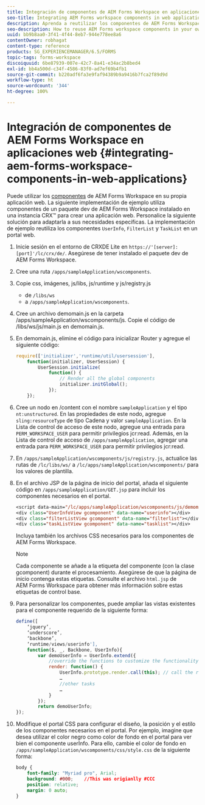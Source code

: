 ```yaml
---
title: Integración de componentes de AEM Forms Workspace en aplicaciones web
seo-title: Integrating AEM Forms workspace components in web applications
description: Aprenda a reutilizar los componentes de AEM Forms Workspace en sus propias aplicaciones web para aprovechar la funcionalidad y proporcionar una integración más estrecha.
seo-description: How to reuse AEM Forms workspace components in your own webapps to leverage functionality and provide tight integration.
uuid: bb9b8aa0-3f41-4f44-8eb7-944e778ee8a6
contentOwner: robhagat
content-type: reference
products: SG_EXPERIENCEMANAGER/6.5/FORMS
topic-tags: forms-workspace
discoiquuid: 6be87939-007e-42c7-8a41-e34ac2b8bed4
exl-id: bb4a500d-c34f-4586-83f0-ad7ef69b4fb1
source-git-commit: b220adf6fa3e9faf94389b9a9416b7fca2f89d9d
workflow-type: ht
source-wordcount: '344'
ht-degree: 100%

---
```


# Integración de componentes de AEM Forms Workspace en aplicaciones web {#integrating-aem-forms-workspace-components-in-web-applications}

Puede utilizar los [componentes](/help/forms/using/description-reusable-components.md) de AEM Forms Workspace en su propia aplicación web. La siguiente implementación de ejemplo utiliza componentes de un paquete dev de AEM Forms Workspace instalado en una instancia CRX™ para crear una aplicación web. Personalice la siguiente solución para adaptarla a sus necesidades específicas. La implementación de ejemplo reutiliza los componentes `UserInfo`, `FilterList` y `TaskList` en un portal web.

1. Inicie sesión en el entorno de CRXDE Lite en `https://'[server]:[port]'/lc/crx/de/`. Asegúrese de tener instalado el paquete dev de AEM Forms Workspace.
1. Cree una ruta `/apps/sampleApplication/wscomponents`.
1. Copie css, imágenes, js/libs, js/runtime y js/registry.js

   * de `/libs/ws`
   * a `/apps/sampleApplication/wscomponents`.

1. Cree un archivo demomain.js en la carpeta /apps/sampleApplication/wscomponents/js. Copie el código de /libs/ws/js/main.js en demomain.js.
1. En demomain.js, elimine el código para inicializar Router y agregue el siguiente código:

   ```javascript
   require(['initializer','runtime/util/usersession'],
       function(initializer, UserSession) {
           UserSession.initialize(
               function() {
                   // Render all the global components
                   initializer.initGlobal();
               });
       });
   ```

1. Cree un nodo en /content con el nombre `sampleApplication` y el tipo `nt:unstructured`. En las propiedades de este nodo, agregue `sling:resourceType` de tipo Cadena y valor `sampleApplication`. En la Lista de control de acceso de este nodo, agregue una entrada para `PERM_WORKSPACE_USER` para permitir privilegios jcr:read. Además, en la Lista de control de acceso de `/apps/sampleApplication`, agregar una entrada para `PERM_WORKSPACE_USER` para permitir privilegios jcr:read.
1. En `/apps/sampleApplication/wscomponents/js/registry.js`, actualice las rutas de `/lc/libs/ws/` a `/lc/apps/sampleApplication/wscomponents/` para los valores de plantilla.
1. En el archivo JSP de la página de inicio del portal, añada el siguiente código en `/apps/sampleApplication/GET.jsp` para incluir los componentes necesarios en el portal.

   ```jsp
   <script data-main="/lc/apps/sampleApplication/wscomponents/js/demomain" src="/lc/apps/sampleApplication/wscomponents/js/libs/require/require.js"></script>
   <div class="UserInfoView gcomponent" data-name="userinfo"></div>
   <div class="filterListView gcomponent" data-name="filterlist"></div>
   <div class="taskListView gcomponent" data-name="tasklist"></div>
   ```

   Incluya también los archivos CSS necesarios para los componentes de AEM Forms Workspace.

   >[!NOTE]
   >
   >Cada componente se añade a la etiqueta del componente (con la clase gcomponent) durante el procesamiento. Asegúrese de que la página de inicio contenga estas etiquetas. Consulte el archivo `html.jsp` de AEM Forms Workspace para obtener más información sobre estas etiquetas de control base.

1. Para personalizar los componentes, puede ampliar las vistas existentes para el componente requerido de la siguiente forma:

   ```javascript
   define([
       ‘jquery’,
       ‘underscore’,
       ‘backbone’,
       ‘runtime/views/userinfo'],
       function($, _, Backbone, UserInfo){
           var demoUserInfo = UserInfo.extend({
               //override the functions to customize the functionality
               render: function() {
                   UserInfo.prototype.render.call(this); // call the render function of the super class
                   …
                   //other tasks
                   …
               }
           });
           return demoUserInfo;
   });
   ```

1. Modifique el portal CSS para configurar el diseño, la posición y el estilo de los componentes necesarios en el portal. Por ejemplo, imagine que desea utilizar el color negro como color de fondo en el portal para ver bien el componente userInfo. Para ello, cambie el color de fondo en `/apps/sampleApplication/wscomponents/css/style.css` de la siguiente forma:

   ```css
   body {
       font-family: "Myriad pro", Arial;
       background: #000;    //This was origianlly #CCC
       position: relative;
       margin: 0 auto;
   }
   ```
